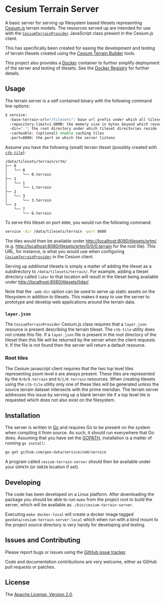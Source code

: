 # Cesium Terrain Server

A basic server for serving up filesystem based tilesets representing
[Cesium.js](http://cesiumjs.org/) terrain models.  The resources served up are
intended for use with the
[`CesiumTerrainProvider`](http://cesiumjs.org/Cesium/Build/Documentation/CesiumTerrainProvider.html)
JavaScript class present in the Cesium.js client.

This has specifically been created for easing the development and testing of
terrain tilesets created using the
[Cesium Terrain Builder](https://github.com/geo-data/cesium-terrain-builder)
tools.

This project also provides a [Docker](https://www.docker.com/) container to
further simplify deployment of the server and testing of tilesets.  See the
[Docker Registry](https://registry.hub.docker.com/u/geodata/cesium-terrain-server/)
for further details.

## Usage

The terrain server is a self contained binary with the following command line
options:

```sh
$ service:
  -base-terrain-url="/tilesets": base url prefix under which all tilesets are served
  -repository-limit=1.00MB: the memory size in bytes beyond which resources are not cached. Other memory units can be specified by suffixing the number with kB, MB, GB or TB
  -dir=".": the root directory under which tileset directories reside
  -cacheable: (optional) enable caching tiles
  -port=8000: the port on which the server listens
```

Assume you have the following (small) terrain tileset (possibly created with
[`ctb-tile`](https://github.com/geo-data/cesium-terrain-builder#ctb-tile)):

```
/data/tilesets/terrain/srtm/
├── 0
│   └── 0
│       └── 0.terrain
├── 1
│   └── 1
│       └── 1.terrain
├── 2
│   └── 3
│       └── 3.terrain
└── 3
    └── 7
        └── 6.terrain
```

To serve this tileset on port `8080`, you would run the following command:

```sh
service -dir /data/tilesets/terrain -port 8080
```

The tiles would then be available under <http://localhost:8080/tilesets/srtm/>
(e.g. <http://localhost:8080/tilesets/srtm/0/0/0.terrain> for the root tile).
This URL, for instance, is what you would use when configuring
[`CesiumTerrainProvider`](http://cesiumjs.org/Cesium/Build/Documentation/CesiumTerrainProvider.html)
in the Cesium client.

Serving up additional tilesets is simply a matter of adding the tileset as a
subdirectory to `/data/tilesets/terrain/`.  For example, adding a tileset
directory called `lidar` to that location will result in the tileset being
available under <http://localhost:8080/tilesets/lidar/>.

Note that the `-web-dir` option can be used to serve up static assets on the
filesystem in addition to tilesets.  This makes it easy to use the server to
prototype and develop web applications around the terrain data.

### `layer.json`

The `CesiumTerrainProvider` Cesium.js class requires that a `layer.json`
resource is present describing the terrain tileset.  The `ctb-tile` utility does
not create this file.  If a `layer.json` file is present in the root directory
of the tileset then this file will be returned by the server when the client
requests it.  If the file is not found then the server will return a default
resource.

### Root tiles

The Cesium javascript client requires that the two top level tiles representing
zoom level `0` are always present.  These tiles are represented by the
`0/0/0.terrain` and `0/1/0.terrain` resources. When creating tilesets using the
`ctb-tile` utility only one of these tiles will be generated *unless* the source
terrain dataset intersects with the prime meridian.  The terrain server
addresses this issue by serving up a blank terrain tile if a top level tile is
requested which does not also exist on the filesystem.

## Installation

The server is written in [Go](http://golang.org/) and requires Go to be present
on the system when compiling it from source.  As such, it should run everywhere
that Go does.  Assuming that you have set the
[GOPATH](https://golang.org/cmd/go/#hdr-GOPATH_environment_variable),
installation is a matter of running `go install`:

```sh
go get github.com/geo-data/service/cmd/service
```

A program called `cesium-terrain-server` should then be available under your
`GOPATH` (or `GOBIN` location if set).

## Developing

The code has been developed on a Linux platform. After downloading the package
you should be able to run `make` from the project root to build the server,
which will be available as `./bin/cesium-terrain-server`.

Executing `make docker-local` will create a docker image tagged
`geodata/cesium-terrain-server:local` which when run with a bind mount to the
project source directory is very handy for developing and testing.

## Issues and Contributing

Please report bugs or issues using the
[GitHub issue tracker](https://github.com/geo-data/cesium-terrain-server).

Code and documentation contributions are very welcome, either as GitHub pull
requests or patches.

## License

The [Apache License, Version 2.0](http://www.apache.org/licenses/LICENSE-2.0).

